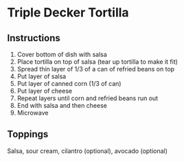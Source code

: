 # Triple Decker Tortilla

## Instructions

1. Cover bottom of dish with salsa
1. Place tortilla on top of salsa (tear up tortilla to make it fit)
1. Spread thin layer of 1/3 of a can of refried beans on top
1. Put layer of salsa
1. Put layer of canned corn (1/3 of can)
1. Put layer of cheese
1. Repeat layers until corn and refried beans run out
1. End with salsa and then cheese
1. Microwave

## Toppings

Salsa, sour cream, cilantro (optional), avocado (optional)
